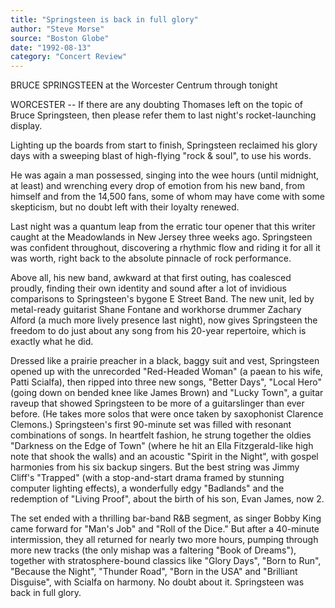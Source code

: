 ```yaml
---
title: "Springsteen is back in full glory"
author: "Steve Morse"
source: "Boston Globe"
date: "1992-08-13"
category: "Concert Review"
---
```


BRUCE SPRINGSTEEN at the Worcester Centrum through tonight

WORCESTER -- If there are any doubting Thomases left on the topic of Bruce Springsteen, then please refer them to last night's rocket-launching display.

Lighting up the boards from start to finish, Springsteen reclaimed his glory days with a sweeping blast of high-flying "rock & soul", to use his words.

He was again a man possessed, singing into the wee hours (until midnight, at least) and wrenching every drop of emotion from his new band, from himself and from the 14,500 fans, some of whom may have come with some skepticism, but no doubt left with their loyalty renewed.

Last night was a quantum leap from the erratic tour opener that this writer caught at the Meadowlands in New Jersey three weeks ago. Springsteen was confident throughout, discovering a rhythmic flow and riding it for all it was worth, right back to the absolute pinnacle of rock performance.

Above all, his new band, awkward at that first outing, has coalesced proudly, finding their own identity and sound after a lot of invidious comparisons to Springsteen's bygone E Street Band. The new unit, led by metal-ready guitarist Shane Fontane and workhorse drummer Zachary Alford (a much more lively presence last night), now gives Springsteen the freedom to do just about any song from his 20-year repertoire, which is exactly what he did.

Dressed like a prairie preacher in a black, baggy suit and vest, Springsteen opened up with the unrecorded "Red-Headed Woman" (a paean to his wife, Patti Scialfa), then ripped into three new songs, "Better Days", "Local Hero" (going down on bended knee like James Brown) and "Lucky Town", a guitar raveup that showed Springsteen to be more of a guitarslinger than ever before. (He takes more solos that were once taken by saxophonist Clarence Clemons.) Springsteen's first 90-minute set was filled with resonant combinations of songs. In heartfelt fashion, he strung together the oldies "Darkness on the Edge of Town" (where he hit an Ella Fitzgerald-like high note that shook the walls) and an acoustic "Spirit in the Night", with gospel harmonies from his six backup singers. But the best string was Jimmy Cliff's "Trapped" (with a stop-and-start drama framed by stunning computer lighting effects), a wonderfully edgy "Badlands" and the redemption of "Living Proof", about the birth of his son, Evan James, now 2.

The set ended with a thrilling bar-band R&B segment, as singer Bobby King came forward for "Man's Job" and "Roll of the Dice." But after a 40-minute intermission, they all returned for nearly two more hours, pumping through more new tracks (the only mishap was a faltering "Book of Dreams"), together with stratosphere-bound classics like "Glory Days", "Born to Run", "Because the Night", "Thunder Road", "Born in the USA" and "Brilliant Disguise", with Scialfa on harmony. No doubt about it. Springsteen was back in full glory.